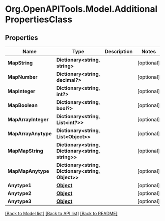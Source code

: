 
# Org.OpenAPITools.Model.AdditionalPropertiesClass

## Properties

Name | Type | Description | Notes
------------ | ------------- | ------------- | -------------
**MapString** | **Dictionary&lt;string, string&gt;** |  | [optional] 
**MapNumber** | **Dictionary&lt;string, decimal?&gt;** |  | [optional] 
**MapInteger** | **Dictionary&lt;string, int?&gt;** |  | [optional] 
**MapBoolean** | **Dictionary&lt;string, bool?&gt;** |  | [optional] 
**MapArrayInteger** | **Dictionary&lt;string, List&lt;int?&gt;&gt;** |  | [optional] 
**MapArrayAnytype** | **Dictionary&lt;string, List&lt;Object&gt;&gt;** |  | [optional] 
**MapMapString** | **Dictionary&lt;string, Dictionary&lt;string, string&gt;&gt;** |  | [optional] 
**MapMapAnytype** | **Dictionary&lt;string, Dictionary&lt;string, Object&gt;&gt;** |  | [optional] 
**Anytype1** | [**Object**](.md) |  | [optional] 
**Anytype2** | [**Object**](.md) |  | [optional] 
**Anytype3** | [**Object**](.md) |  | [optional] 

[[Back to Model list]](../README.md#documentation-for-models)
[[Back to API list]](../README.md#documentation-for-api-endpoints)
[[Back to README]](../README.md)

